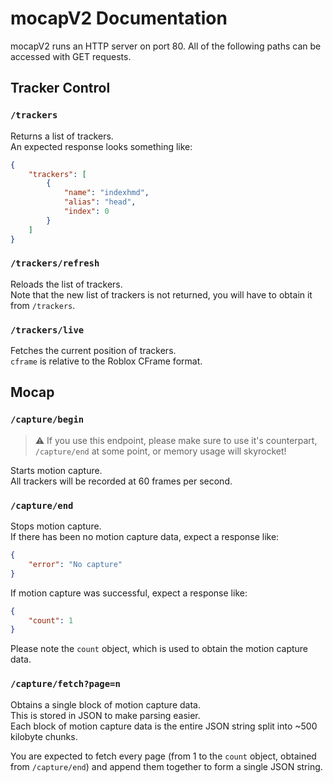 # mocapV2 Documentation

mocapV2 runs an HTTP server on port 80. All of the following paths can be accessed with GET requests.

## Tracker Control

### `/trackers`

Returns a list of trackers.<br>
An expected response looks something like:
```json
{
    "trackers": [
        {
            "name": "indexhmd",
            "alias": "head",
            "index": 0
        }
    ]
}
```

### `/trackers/refresh`

Reloads the list of trackers.<br>
Note that the new list of trackers is not returned, you will have to obtain it from `/trackers`.

### `/trackers/live`

Fetches the current position of trackers.<br>
`cframe` is relative to the Roblox CFrame format.

## Mocap

### `/capture/begin`

> :warning: If you use this endpoint, please make sure to use it's counterpart, `/capture/end` at some point, or memory usage will skyrocket!

Starts motion capture.<br>
All trackers will be recorded at 60 frames per second.

### `/capture/end`

Stops motion capture.<br>
If there has been no motion capture data, expect a response like:
```json
{
    "error": "No capture"
}
```
If motion capture was successful, expect a response like:
```json
{
    "count": 1
}
```
Please note the `count` object, which is used to obtain the motion capture data.

### `/capture/fetch?page=n`

Obtains a single block of motion capture data.<br>
This is stored in JSON to make parsing easier.<br>
Each block of motion capture data is the entire JSON string split into ~500 kilobyte chunks.

You are expected to fetch every page (from 1 to the `count` object, obtained from `/capture/end`) and append them together to form a single JSON string.

